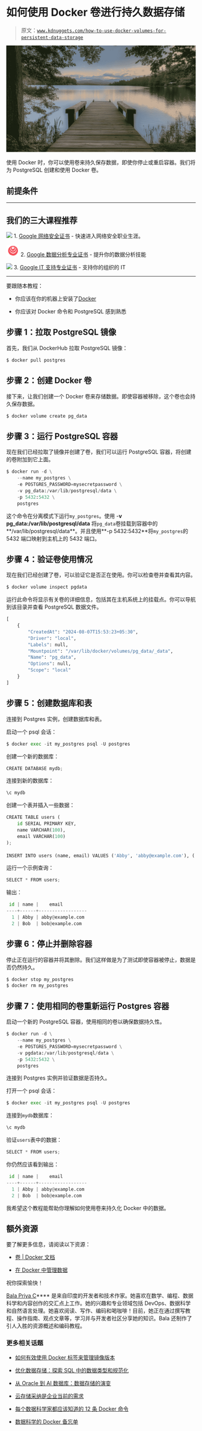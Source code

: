 # 如何使用 Docker 卷进行持久数据存储

> 原文：[`www.kdnuggets.com/how-to-use-docker-volumes-for-persistent-data-storage`](https://www.kdnuggets.com/how-to-use-docker-volumes-for-persistent-data-storage)

![如何使用 Docker 卷进行持久数据存储](img/77e40aefad5bc5fdb7a05f51fb881cf8.png)

使用 Docker 时，你可以使用卷来持久保存数据，即使你停止或重启容器。我们将为 PostgreSQL 创建和使用 Docker 卷。

## 前提条件

* * *

## 我们的三大课程推荐

![](img/0244c01ba9267c002ef39d4907e0b8fb.png) 1\. [Google 网络安全证书](https://www.kdnuggets.com/google-cybersecurity) - 快速进入网络安全职业生涯。

![](img/e225c49c3c91745821c8c0368bf04711.png) 2\. [Google 数据分析专业证书](https://www.kdnuggets.com/google-data-analytics) - 提升你的数据分析技能

![](img/0244c01ba9267c002ef39d4907e0b8fb.png) 3\. [Google IT 支持专业证书](https://www.kdnuggets.com/google-itsupport) - 支持你的组织的 IT

* * *

要跟随本教程：

+   你应该在你的机器上安装了[Docker](https://docs.docker.com/get-docker/)

+   你应该对 Docker 命令和 PostgreSQL 感到熟悉

## 步骤 1：拉取 PostgreSQL 镜像

首先，我们从 DockerHub 拉取 PostgreSQL 镜像：

```py
$ docker pull postgres
```

## 步骤 2：创建 Docker 卷

接下来，让我们创建一个 Docker 卷来存储数据。即使容器被移除，这个卷也会持久保存数据。

```py
$ docker volume create pg_data
```

## 步骤 3：运行 PostgreSQL 容器

现在我们已经拉取了镜像并创建了卷，我们可以运行 PostgreSQL 容器，将创建的卷附加到它上面。

```py
$ docker run -d \
	--name my_postgres \
	-e POSTGRES_PASSWORD=mysecretpassword \
	-v pg_data:/var/lib/postgresql/data \
	-p 5432:5432 \
	postgres
```

这个命令在分离模式下运行`my_postgres`。使用 -**v pg_data:/var/lib/postgresql/data** 将`pg_data`卷挂载到容器中的**/var/lib/postgresql/data**。并且使用**-p 5432:5432**将`my_postgres`的 5432 端口映射到主机上的 5432 端口。

## 步骤 4：验证卷使用情况

现在我们已经创建了卷，可以验证它是否正在使用。你可以检查卷并查看其内容。

```py
$ docker volume inspect pgdata
```

运行此命令将显示有关卷的详细信息，包括其在主机系统上的挂载点。你可以导航到该目录并查看 PostgreSQL 数据文件。

```py
[
	{
    	"CreatedAt": "2024-08-07T15:53:23+05:30",
    	"Driver": "local",
    	"Labels": null,
    	"Mountpoint": "/var/lib/docker/volumes/pg_data/_data",
    	"Name": "pg_data",
    	"Options": null,
    	"Scope": "local"
	}
]
```

## 步骤 5：创建数据库和表

连接到 Postgres 实例，创建数据库和表。

启动一个 psql 会话：

```py
$ docker exec -it my_postgres psql -U postgres
```

创建一个新的数据库：

```py
CREATE DATABASE mydb;
```

连接到新的数据库：

```py
\c mydb
```

创建一个表并插入一些数据：

```py
CREATE TABLE users (
    id SERIAL PRIMARY KEY,
    name VARCHAR(100),
    email VARCHAR(100)
);

INSERT INTO users (name, email) VALUES ('Abby', 'abby@example.com'), ('Bob', 'bob@example.com');
```

运行一个示例查询：

```py
SELECT * FROM users;
```

输出：

```py
 id | name |  	email  	 
----+------+------------------
  1 | Abby | abby@example.com
  2 | Bob  | bob@example.com
```

## 步骤 6：停止并删除容器

停止正在运行的容器并将其删除。我们这样做是为了测试即使容器被停止，数据是否仍然持久。

```py
$ docker stop my_postgres
$ docker rm my_postgres
```

## 步骤 7：使用相同的卷重新运行 Postgres 容器

启动一个新的 PostgreSQL 容器，使用相同的卷以确保数据持久性。

```py
$ docker run -d \
	--name my_postgres \
	-e POSTGRES_PASSWORD=mysecretpassword \
	-v pgdata:/var/lib/postgresql/data \
	-p 5432:5432 \
	postgres
```

连接到 Postgres 实例并验证数据是否持久。

打开一个 psql 会话：

```py
$ docker exec -it my_postgres psql -U postgres
```

连接到`mydb`数据库：

```py
\c mydb
```

验证`users`表中的数据：

```py
SELECT * FROM users;
```

你仍然应该看到输出：

```py
 id | name |  	email  	 
----+------+------------------
  1 | Abby | abby@example.com
  2 | Bob  | bob@example.com
```

我希望这个教程能帮助你理解如何使用卷来持久化 Docker 中的数据。

## 额外资源

要了解更多信息，请阅读以下资源：

+   [卷 | Docker 文档](https://docs.docker.com/storage/volumes/)

+   [在 Docker 中管理数据](https://docs.docker.com/storage/)

祝你探索愉快！

**[](https://twitter.com/balawc27)**[Bala Priya C](https://www.kdnuggets.com/wp-content/uploads/bala-priya-author-image-update-230821.jpg)**** 是来自印度的开发者和技术作家。她喜欢在数学、编程、数据科学和内容创作的交汇点上工作。她的兴趣和专业领域包括 DevOps、数据科学和自然语言处理。她喜欢阅读、写作、编码和喝咖啡！目前，她正在通过撰写教程、操作指南、观点文章等，学习并与开发者社区分享她的知识。Bala 还制作了引人入胜的资源概述和编码教程。

### 更多相关话题

+   [如何有效使用 Docker 标签来管理镜像版本](https://www.kdnuggets.com/how-to-use-docker-tags-to-manage-image-versions-effectively)

+   [优化数据存储：探索 SQL 中的数据类型和规范化](https://www.kdnuggets.com/optimizing-data-storage-exploring-data-types-and-normalization-in-sql)

+   [从 Oracle 到 AI 数据库：数据存储的演变](https://www.kdnuggets.com/2022/02/oracle-databases-ai-evolution-data-storage.html)

+   [云存储采纳是企业当前的需求](https://www.kdnuggets.com/2022/02/cloud-storage-adoption-need-hour-business.html)

+   [每个数据科学家都应该知道的 12 条 Docker 命令](https://www.kdnuggets.com/2023/01/12-docker-commands-every-data-scientist-know.html)

+   [数据科学的 Docker 备忘单](https://www.kdnuggets.com/2023/02/docker-data-science-cheat-sheet.html)
